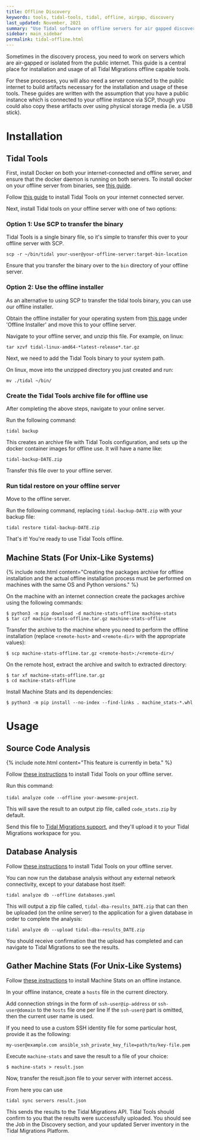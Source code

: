 ```yaml
---
title: Offline Discovery
keywords: tools, tidal-tools, tidal, offline, airgap, discovery
last_updated: November, 2021
summary: "Use Tidal software on offline servers for air gapped discovery"
sidebar: main_sidebar
permalink: tidal-offline.html
---
```


Sometimes in the discovery process, you need to work on servers which are air-gapped or isolated from the public internet. This guide is a central place for installation and usage of all Tidal Migrations offline capable tools.

For these processes, you will also need a server connected to the public internet to build artifacts necessary for the installation and usage of these tools. These guides are written with the assumption that you have a public instance which is connected to your offline instance via SCP, though you could also copy these artifacts over using physical storage media (ie. a USB stick).

# Installation

## Tidal Tools

First, install Docker on both your internet-connected and offline server, and ensure that the docker daemon is running on both servers. To install docker on your offline server from binaries, see [this guide](https://docs.docker.com/engine/install/binaries/).

Follow [this guide](https://guides.tidalmg.com/tidal-tools.html) to install Tidal Tools on your internet connected server.

Next, install Tidal tools on your offline server with one of two options:

### Option 1: Use SCP to transfer the binary
Tidal Tools is a single binary file, so it's simple to transfer this over to your offline server with SCP.

`scp -r ~/bin/tidal your-user@your-offline-server:target-bin-location`

Ensure that you transfer the binary over to the `bin` directory of your offline server.

### Option 2: Use the offline installer 
As an alternative to using SCP to transfer the tidal tools binary, you can use our offline installer.

Obtain the offline installer for your operating system from [this page](https://get.tidal.sh/) under 'Offline Installer' and move this to your offline server.

Navigate to your offline server, and unzip this file. For example, on linux:

`tar xzvf tidal-linux-amd64-*latest-release*.tar.gz`

Next, we need to add the Tidal Tools binary to your system path.

On linux, move into the unzipped directory you just created and run:

`mv ./tidal ~/bin/`

### Create the Tidal Tools archive file for offline use
After completing the above steps, navigate to your online server.

Run the following command:

`tidal backup`

This creates an archive file with Tidal Tools configuration, and sets up the docker container images for offline use. It will have a name like:

`tidal-backup-DATE.zip`

Transfer this file over to your offline server.

### Run tidal restore on your offline server
Move to the offline server. 

Run the following command, replacing `tidal-backup-DATE.zip` with your backup file:

`tidal restore tidal-backup-DATE.zip`

That's it! You're ready to use Tidal Tools offline.

## Machine Stats (For Unix-Like Systems)

{% include note.html content="Creating the packages archive for offline installation and the actual
offline installation process must be performed on machines with the same OS and
Python versions." %}

On the machine with an internet connection create the packages archive using the following commands:

```console
$ python3 -m pip download -d machine-stats-offline machine-stats
$ tar czf machine-stats-offline.tar.gz machine-stats-offline
```

Transfer the archive to the machine where you need to perform the offline
installation (replace `<remote-host>` and `<remote-dir>` with the
appropriate values):

```console
$ scp machine-stats-offline.tar.gz <remote-host>:/<remote-dir>/
```

On the remote host, extract the archive and switch to extracted directory:

```
$ tar xf machine-stats-offline.tar.gz
$ cd machine-stats-offline
```

Install Machine Stats and its dependencies:

```
$ python3 -m pip install --no-index --find-links . machine_stats-*.whl
```

# Usage

## Source Code Analysis

{% include note.html content="This feature is currently in beta." %}

Follow [these instructions](#tidal-tools) to install Tidal Tools on your offline server. 

Run this command:

`tidal analyze code --offline your-awesome-project`.

This will save the result to an output zip file, called `code_stats.zip` by default.

Send this file to [Tidal Migrations support](mailto:support@tidalmigrations.com), and they'll upload it to your Tidal Migrations workspace for you.

## Database Analysis

Follow [these instructions](#tidal-tools) to install Tidal Tools on your offline server. 

You can now run the database analysis without any external network connectivity, except to your database host itself:

`tidal analyze db --offline databases.yaml`

This will output a zip file called, `tidal-dba-results_DATE.zip` that can then be uploaded (on the online server) to the application for a given database in order to complete the analysis:

`tidal analyze db --upload tidal-dba-results_DATE.zip`

You should receive confirmation that the upload has completed and can navigate to Tidal Migrations to see the results.

## Gather Machine Stats (For Unix-Like Systems)

Follow [these instructions](#machine-stats-(For-Unix-Like-Systems)) to install Machine Stats on an offline instance.

In your offline instance, create a `hosts` file in the current directory.

Add connection strings in the form of `ssh-user@ip-address` or
`ssh-user@domain` to the `hosts` file one per line If the `ssh-user@` part
is omitted, then the current user name is used.

If you need to use a custom SSH identity file for some particular host,
provide it as the following:

```
my-user@example.com ansible_ssh_private_key_file=path/to/key-file.pem
```

Execute `machine-stats` and save the result to a file of your choice:

```
$ machine-stats > result.json
```

Now, transfer the result.json file to your server with internet access.

From here you can use

```
tidal sync servers result.json
```

This sends the results to the Tidal Migrations API. Tidal Tools should confirm to you that the results were successfully uploaded. You should see the Job in the Discovery section, and your updated Server inventory in the Tidal Migrations Platform.

